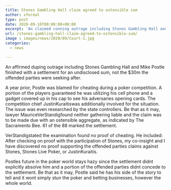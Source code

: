 ```yaml
---
title: Stones Gambling Hall claim agreed to ostensible sum
author: xforeal 
type: post
date: 2020-09-16T00:00:00+00:00
excerpt: 'An claimed conning outrage including Stones Gambling Hall and Mike Postle finished with a settlement for an undisclosed sum, not the $30m the offended parties were trusting for '
url: /stones-gambling-hall-claim-agreed-to-ostensible-sum/
image : images/news/2020/09/Court-1.jpg
categories:
  - news

---
```

<span data-contrast="auto">An affirmed duping outrage including Stones Gambling Hall and Mike Postle finished with a settlement for an undisclosed sum, not the $30m the offended parties were seeking after. </span><span data-ccp-props='{"134233117":true,"134233118":true,"201341983":0,"335559739":200,"335559740":240}' />

<span data-contrast="auto">A year prior, Postle was blamed for cheating during a poker competition. A portion of the players guaranteed he was utilizing his cell phone and a gadget covered up in his cap to see his adversaries opening cards. The competition chief JustinKuraitiswas additionally involved for the situation. The issue was even researched by the state controllers. Be that as it may, lawyer MauriceVerStandigfound neither gathering liable </span><span data-contrast="auto">and </span><span data-contrast="auto">the claim was to be made due with an ostensible aggregate, as indicated by The Sacramento Bee. 61 of the 88 marked the settlement. </span><span data-ccp-props='{"134233117":true,"134233118":true,"201341983":0,"335559739":200,"335559740":240}' />

<span data-contrast="auto">VerStandigstated the examination found no proof of cheating. He included: After checking on proof with the participation of Stones, my co-insight and I have discovered no proof supporting the offended parties claims against Stones, Stones Live Poker, or JustinKuraitis. </span>

<span data-contrast="auto">Postles future in the poker world stays hazy since the settlement </span><span data-contrast="auto">didnt </span><span data-contrast="auto">explicitly absolve him and a portion of the offended parties didnt concede to the settlement. Be that as it may, Postle said he has his side of the story to tell and it wont simply stun the poker and betting businesses, however the whole world. </span><span data-ccp-props='{"134233117":true,"134233118":true,"201341983":0,"335559739":200,"335559740":240}' />